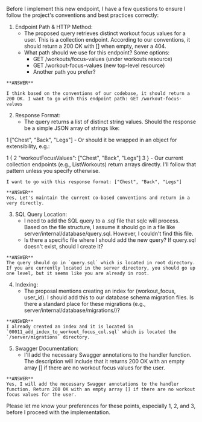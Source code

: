 Before I implement this new endpoint, I have a few questions to ensure I follow the project's conventions
  and best practices correctly:

   1. Endpoint Path & HTTP Method:
      - The proposed query retrieves distinct workout focus values for a user. This is a collection endpoint.
        According to our conventions, it should return a 200 OK with [] when empty, never a 404.
      - What path should we use for this endpoint? Some options:
        - GET /workouts/focus-values (under workouts resource)
        - GET /workout-focus-values (new top-level resource)
        - Another path you prefer?

    **ANSWER**

    I think based on the conventions of our codebase, it should return a 200 OK. I want to go with this endpoint path: GET /workout-focus-values

   2. Response Format:
      - The query returns a list of distinct string values. Should the response be a simple JSON array of
        strings like:

   1      ["Chest", "Back", "Legs"]
      - Or should it be wrapped in an object for extensibility, e.g.:

   1      {
   2        "workoutFocusValues": ["Chest", "Back", "Legs"]
   3      }
      - Our current collection endpoints (e.g., ListWorkouts) return arrays directly. I'll follow that pattern
         unless you specify otherwise.

    I want to go with this response format: ["Chest", "Back", "Legs"]

    **ANSWER**
    Yes, Let's maintain the current co-based conventions and return in a very directly.

   3. SQL Query Location:
      - I need to add the SQL query to a .sql file that sqlc will process. Based on the file structure, I
        assume it should go in a file like server/internal/database/query.sql. However, I couldn't find this
        file.
      - Is there a specific file where I should add the new query? If query.sql doesn't exist, should I create
         it?
    
    **ANSWER**
    The query should go in `query.sql` which is located in root directory. If you are currently located in the server directory, you should go up one level, but it seems like you are already in root.

   4. Indexing:
      - The proposal mentions creating an index for (workout_focus, user_id). I should add this to our
        database schema migration files. Is there a standard place for these migrations (e.g.,
        server/internal/database/migrations/)?
    
    **ANSWER**
    I already created an index and it is located in `00011_add_index_to_workout_focus_col.sql` which is located the `/server/migrations` directory.
    

   5. Swagger Documentation:
      - I'll add the necessary Swagger annotations to the handler function. The description will include that
        it returns 200 OK with an empty array [] if there are no workout focus values for the user.
    
    **ANSWER**
    Yes, I will add the necessary Swagger annotations to the handler function. Return 200 OK with an empty array [] if there are no workout focus values for the user.

  Please let me know your preferences for these points, especially 1, 2, and 3, before I proceed with the
  implementation.